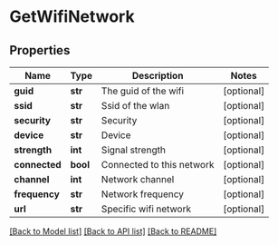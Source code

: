 # GetWifiNetwork

## Properties
Name | Type | Description | Notes
------------ | ------------- | ------------- | -------------
**guid** | **str** | The guid of the wifi | [optional] 
**ssid** | **str** | Ssid of the wlan | [optional] 
**security** | **str** | Security | [optional] 
**device** | **str** | Device | [optional] 
**strength** | **int** | Signal strength | [optional] 
**connected** | **bool** | Connected to this network | [optional] 
**channel** | **int** | Network channel  | [optional] 
**frequency** | **str** | Network frequency | [optional] 
**url** | **str** | Specific wifi network | [optional] 

[[Back to Model list]](../README.md#documentation-for-models) [[Back to API list]](../README.md#documentation-for-api-endpoints) [[Back to README]](../README.md)


